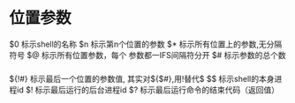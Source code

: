 # 位置参数
$0  标示shell的名称
$n  标示第n个位置的参数
$*  标示所有位置上的参数,无分隔符号
$@  标示所有位置参数，每个 参数都一IFS间隔符分开
$#  标示参数的总个数
###
${!#} 标示最后一个位置的参数值,  其实对${$#},用!替代$
$$  标示shell的本身进程id
$!  标示最后运行的后台进程id
$?  标示最后运行命令的结束代码（返回值）
